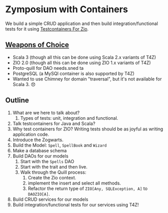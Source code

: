 # Zymposium with Containers

We build a simple CRUD application and then build integration/functional tests for it using [Testcontainers For Zio](https://github.com/scottweaver/testcontainers-for-zio).

## [Weapons of Choice](https://youtu.be/wCDIYvFmgW8)

- Scala 3 (though all this can be done using Scala 2.x variants of T4Z)
- ZIO 2.0 (though all this can be done using ZIO 1.x variants of T4Z)
- Proto-quill for DAO needs.sned ta
- PostgreSQL (a MySQl container is also supported by T4Z)
- Wanted to use Chimney for domain "traversal", but it's not available for Scala 3. :disappointed:

## Outline

1. What are we here to talk about?
   1. Types of tests: unit, integration and functional.
2. Talk testcontainers for Java and Scala?
3. Why test containers for ZIO?  Writing tests should be as joyful as writing application code.
4. Introduce the Zogwarts.
5. Build the Model: `Spell`, `SpellBook` and `Wizard`
6. Make a database schema
7. Build DAOs for our models
    1. Start with the `Spells` DAO
    2. Start with the trait and then live.
    3. Walk through the Quill process:
        1. Create the Zio context.
        2. implement the insert and select all methods.
        3. Refactor the return type of `ZIO[Any, SQLException, A]` to `DAOZIO[A]`.
8. Build CRUD services for our models
9. Build integration/functional tests for our services  using T4Z!
